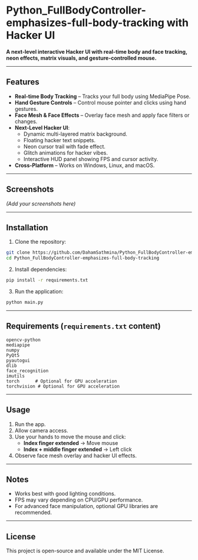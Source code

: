 
# Python_FullBodyController-emphasizes-full-body-tracking with Hacker UI

**A next-level interactive Hacker UI with real-time body and face tracking, neon effects, matrix visuals, and gesture-controlled mouse.**

---

## Features

- **Real-time Body Tracking** – Tracks your full body using MediaPipe Pose.
- **Hand Gesture Controls** – Control mouse pointer and clicks using hand gestures.
- **Face Mesh & Face Effects** – Overlay face mesh and apply face filters or changes.
- **Next-Level Hacker UI**:
  - Dynamic multi-layered matrix background.
  - Floating hacker text snippets.
  - Neon cursor trail with fade effect.
  - Glitch animations for hacker vibes.
  - Interactive HUD panel showing FPS and cursor activity.
- **Cross-Platform** – Works on Windows, Linux, and macOS.

---

## Screenshots

*(Add your screenshots here)*

---

## Installation

1. Clone the repository:

```bash
git clone https://github.com/DahamSathmina/Python_FullBodyController-emphasizes-full-body-tracking.git
cd Python_FullBodyController-emphasizes-full-body-tracking
```

2. Install dependencies:

```bash
pip install -r requirements.txt
```

3. Run the application:

```bash
python main.py
```

---

## Requirements (`requirements.txt` content)

```text
opencv-python
mediapipe
numpy
PyQt5
pyautogui
dlib
face_recognition
imutils
torch      # Optional for GPU acceleration
torchvision # Optional for GPU acceleration
```

---

## Usage

1. Run the app.  
2. Allow camera access.  
3. Use your hands to move the mouse and click:
   - **Index finger extended** → Move mouse  
   - **Index + middle finger extended** → Left click  
4. Observe face mesh overlay and hacker UI effects.

---

## Notes

- Works best with good lighting conditions.  
- FPS may vary depending on CPU/GPU performance.  
- For advanced face manipulation, optional GPU libraries are recommended.

---

## License

This project is open-source and available under the MIT License.

